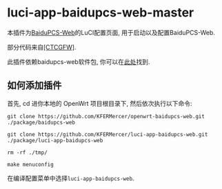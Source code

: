 # luci-app-baidupcs-web-master
本插件为[BaiduPCS-Web](https://github.com/liuzhuoling2011/baidupcs-web)的LuCI配置页面, 用于启动以及配置BaiduPCS-Web. 

部分代码来自[[CTCGFW]](https://github.com/project-openwrt/BaiduPCS-Web/tree/master/luci-app-baidupcs-web).

此插件依赖baidupcs-web软件包, 你可以在[此处](https://github.com/KFERMercer/openwrt-baidupcs-web)找到.

## 如何添加插件 

首先, cd 进你本地的 OpenWrt 项目根目录下, 然后依次执行以下命令: 

`git clone https://github.com/KFERMercer/openwrt-baidupcs-web.git ./package/baidupcs-web`

`git clone https://github.com/KFERMercer/luci-app-baidupcs-web.git ./package/luci-app-baidupcs-web`

`rm -rf ./tmp/`

`make menuconfig`

在编译配置菜单中选择`luci-app-baidupcs-web`. 
